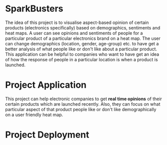 # SparkBusters
The idea of this project is to visualise aspect-based opinion of certain products (electronics specifically) based on demographics, sentiments and heat maps. A user can see opinions and sentiments of people for a particular product of a particular electronics brand on a heat map. The user can change demographics (location, gender, age-group) etc. to have get a better analysis of what people like or don't like about a particular product.  This application can be helpful to companies who want to have get an idea of how the response of people in a particular location is when a product is launched.

# Project Application
This project can help electronic companies to get **real time opinions** of their certain products which are launched recently. Also, they can focus on what particular aspect of that product people like or don't like demographically on a user friendly heat map.

# Project Deployment





